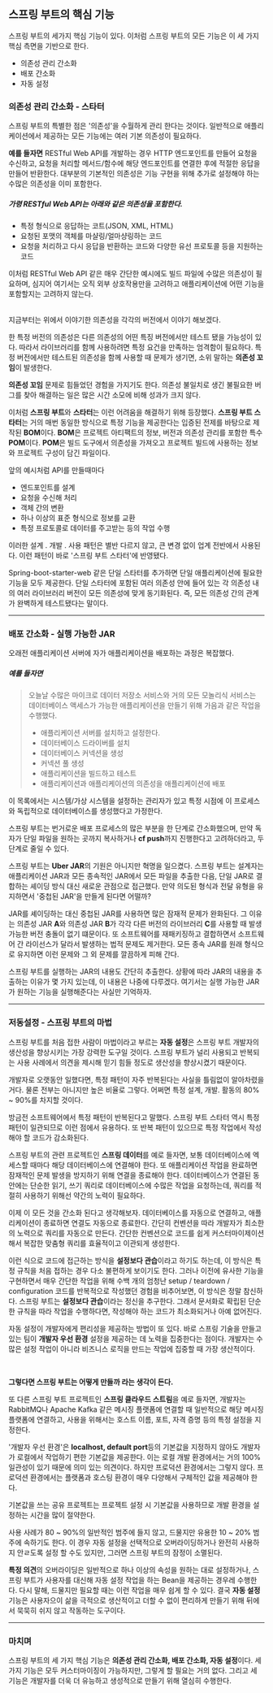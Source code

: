 ## 스프링 부트의 핵심 기능

스프링 부트의 세가지 핵심 기능이 있다.
이처럼 스프링 부트의 모든 기능은 이 세 가지 핵심 측면을 기반으로 한다.

- 의존성 관리 간소화
- 배포 간소화
- 자동 설정 



### 의존성 관리 간소화 - 스타터

스프링 부트의 특별한 점은 '의존성'을 수월하게 관리 한다는 것이다.
일반적으로 애플리케이션에서 제공하는 모든 기능에는 여러 기본 의존성이 필요하다.

**예를 들자면** RESTful Web API를 개발하는 경우 HTTP 엔드포인트를 만들어 요청을 수신하고, 요청을 처리할 메서드/함수에 해당 엔드포인트를 연결한 후에 적절한 응답을 만들어 반환한다. 대부분의 기본적인 의존성은 기능 구현을 위해 추가로 설정해야 하는 수많은 의존성을 이미 포함한다.

##### 가령 RESTful Web API는 아래와 같은 의존성을 포함한다.

- 특정 형식으로 응답하는 코트(JSON, XML, HTML)
- 요청된 포맷의 객체를 마샬링/얼마샹링하는 코드
- 요청을 처리하고 다시 응답을 반환하는 코드와 다양한 유선 프로토콜 등을 지원하는 코드

이처럼 RESTful Web API 같은 매우 간단한 예시에도 빌드 파일에 수많은 의존성이 필요하며, 심지어 여기서는 오직 외부 상호작용만을 고려하고 애플리케이션에 어떤 기능을 포함할지는 고려하지 않는다.

</br>지금부터는 위에서 이야기한 의존성을 각각의 버전에서 이야기 해보겠다.

한 특정 버전의 의존성은 다른 의존성의 어떤 특징 버전에서만 테스트 됐을 가능성이 있다. 따라서 라이브러리를 함께 사용하려면 특정 요건을 만족하는 엄격함이 필요하다. 특정 버전에서만 테스트된 의존성을 함께 사용할 때 문제가 생기면, 소위 말하는 **의존성 꼬임**이 발생한다.

**의존성 꼬임** 문제로 힘들었던 경험을 가지기도 한다. 의존성 불일치로 생긴 불필요한 버그를 찾아 해결하는 일은 많은 시간 소모에 비해 성과가 크지 않다.

이처럼 **스프링 부트**와 **스타터**는 이런 어려움을 해결하기 위해 등장했다. **스프링 부트 스타터**는 거의 매번 동일한 방식으로 특정 기능을 제공한다는 입증된 전제를 바탕으로 제작된 **BOM**이다. **BOM**은 프로젝트 아티팩트의 정보, 버전과 의존성 관리를 포함한 특수 **POM**이다. **POM**은 빌드 도구에서 의존성을 가져오고 프로젝트 빌드에 사용하는 정보와 프로젝트 구성이 담긴 파일이다.

앞의 예시처럼 API를 만들때마다

- 엔드포인트를 설계
- 요청을 수신해 처리
- 객체 간의 변환
- 하나 이상의 표준 형식으로 정보를 교환
- 특정 프로토콜로 데이터를 주고받는 등의 작업 수행

이러한 설계 . 개발 . 사용 패턴은 별반 다르지 않고, 큰 변경 없이 업계 전반에서 사용된다. 이런 패턴이 바로 '스프링 부트 스타터'에 반영됐다.

Spring-boot-starter-web 같은 단일 스타터를 추가하면 단일 애플리케이션에 필요한 기능을 모두 제공한다. 단일 스타터에 포함된 여러 의존성 안에 들어 있는 각 의존성 내의 여러 라이브러리 버전이 모든 의존성에 맞게 동기화된다. 즉, 모든 의존성 간의 관계가 완벽하게 테스트됐다는 말이다. 



---

### 배포 간소화 - 실행 가능한 JAR

오래전 애플리케이션 서버에 자가 애플리케이션을 배포하는 과정은 복잡했다.

##### 예를 들자면

> 오늘날 수많은 마이크로 데이터 저장소 서비스와 거의 모든 모놀리식 서비스는 데이터베이스 액세스가 가능한 애플리케이션을 만들기 위해 가음과 같은 작업을 수행했다.
>
> - 애플리케이션 서버를 설치하고 설정한다.
> - 데이터베이스 드라이버를 설치
> - 데이터베이스 커넥션을 생성
> - 커넥션 풀 생성
> - 애플리케이션을 빌드하고 테스트
> - 애플리케이션과 애플리케이션의 의존성을 애플리케이션에 배포

이 목록에서는 시스템/가상 시스템을 설정하는 관리자가 있고 특정 시점에 이 프로세스와 독립적으로 데이터베이스를 생성했다고 가정한다.

스프링 부트는 번거로운 배포 프로세스의 많은 부분을 한 단계로 간소화했으며, 만약 독자가 단일 파일을 원하는 곳까지 복사하거나 **cf push**까지 진행한다고 고려하더라고, 두 단계로 줄일 수 있다.

스프링 부트는 **Uber JAR**의 기원은 아니지만 혁명을 일으켰다. 스프링 부트는 설계자는 애플리케이션 JAR과 모든 종속적인 JAR에서 모든 파일을 추출한 다음, 단일 JAR로 결합하는 셰이딩 방식 대신 새로운 관점으로 접근했다. 만약 의도된 형식과 전달 유형을 유지하면서 '중첩된 JAR'을 만들게 된다면 어떨까?

JAR를 셰이딩하는 대신 중첩된 JAR를 사용하면 많은 잠재적 문제가 완화된다. 그 이유는 의존성 JAR **A**와 의존성 JAR **B**가 각각 다른 버전의 라이브러리 **C**를 사용할 때 발생 가능한 버전 충돌이 없기 떄문이다. 또 소프트웨어를 재패키징하고 결합하면서 소프트웨어 간 라이선스가 달라서 발생하는 법적 문제도 제거한다. 모든 종속 JAR를 원래 형식으로 유지하면 이런 문제와 그 외 문제를 깔끔하게 피해 간다.

스프링 부트를 실행하는 JAR의 내용도 간단히 추출한다. 상황에 따라 JAR의 내용을 추출하는 이유가 몇 가지 있는데, 이 내용은 나중에 다루겠다. 여기서는 실행 가능한 JAR가 원하는 기능을 실행해준다는 사실만 기억하자.




---

### 저동설정 - 스프링 부트의 마법

스프링 부트를 처음 접한 사람이 마법이라고 부르는 **자동 설정**은 스프링 부트 개발자의 생산성을 향상시키는 가장 강력한 도구일 것이다. 스프링 부트가 널리 사용되고 반복되는 사용 사례에서 의견을 제시해 믿기 힘들 정도로 생산성을 향상시켰기 때문이다.

개발자로 오랫동안 일했다면, 특정 패턴이 자주 반복된다는 사실을 틀림없이 알아차렸을 거다. 물론 전부는 아니지만 높은 비율로 그렇다. 어쩌면 특정 설계, 개발. 활동의 80% ~ 90%를 차지할 것이다.

방금전 소프트웨어에서 특정 패턴이 반복된다고 말했다. 스프링 부트 스타터 역시 특정 패턴이 일관되므로 이런 점에서 유용하다. 또 반복 패턴이 있으므로 특정 작업에서 작성해야 할 코드가 감소화된다.

스프링 부트의 관련 프로젝트인 **스프링 데이터**를 예로 들자면, 보통 데이터베이스에 엑세스할 때마다 해당 데이터베이스에 연결해야 한다. 또 애플리케이션 작업을 완료하면 잠재적인 문제 발생을 방지하기 위해 연결을 종료해야 한다. 데이터베이스가 연결된 동안에는 단순한 읽기, 쓰기 쿼리로 데이터베이스에 수많은 작업을 요청하는데, 쿼리를 적절히 사용하기 위해선 약간의 노력이 필요하다.

이제 이 모든 것을 간소화 된다고 생각해보자. 데이터베이스를 자동으로 연결하고, 애플리케이션이 종료하면 연결도 자동으로 종료한다. 간단히 컨벤션을 따라 개발자가 최소한의 노력으로 쿼리를 자동으로 만든다. 간단한 컨벤션으로 코드를 쉽게 커스터마이제이션 해서 복잡한 맞춤형 쿼리를 효율적이고 이관되게 생성한다.

이런 식으로 코드에 접근하는 방식을 **설정보다 관습**이라고 하기도 하는데, 이 방식은 특정 규칙을 처음 접하는 경우 다소 불편하게 보이기도 한다. 그러나 이전에 유사한 기능을 구현하면서 매우 간단한 작업을 위해 수백 개의 엄청난 setup / teardown / configuration 코드를 반복적으로 작성했던 경험을 비추어보면, 이 방식은 정말 참신하다. 스프링 부트는 **설정보다 관습**이라는 정신을 추구한다. 그래서 문서화로 확립된 단순한 규칙을 따라 작업을 수행하다면, 작성해야 하는 코드가 최소화되거나 아예 없어진다.

자동 설정이 개발자에게 편리성을 제공하는 방법이 또 있다.
바로 스프링 기술을 만들고 있는 팀이 **개발자 우선 환경** 설정을 제공하는 데 노력을 집중한다는 점이다. 개발자는 수많은 설정 작업이 아니라 비즈니스 로직을 만드는 작업에 집중할 때 가장 생산적이다.

</br>

**그렇다면 스프링 부트는 어떻게 만들까 라는 생각이 든다.**

또 다른 스프링 부트 프로젝트인 **스프링 클라우드 스트림**을 예로 들자면, 개발자는 RabbitMQ나 Apache Kafka 같은 메시징 플랫폼에 연결할 때 일반적으로 해당 메시징 플랫폼에 연결하고, 사용을 위해서는 호스트 이름, 포트, 자격 증명 등의 특정 설정을 지정한다.

'개발자 우선 환경'은 **localhost, default port**등의 기본값을 지정하지 않아도 개발자가 로컬에서 작업하기 편한 기본값을 제공한다. 이는 로컬 개발 환경에서는 거의 100% 일관성이 있기 때문에 의미 있는 의견이다. 하지만 프로덕션 환경에서는 그렇지 않다. 프로덕션 환경에서는 플랫폼과 호스팅 환경이 매우 다양해서 구체적인 값을 제공해야 한다.

기본값을 쓰는 공유 프로젝트는 프로젝트 설정 시 기본값을 사용하므로 개발 환경을 설정하는 시간을 많이 절약한다.

사용 사례가 80 ~ 90%의 일반적인 범주에 들지 않고, 드물지만 유용한 10 ~ 20% 범주에 속하기도 한다. 이 경우 자동 설정을 선택적으로 오버라이딩하거나 완전히 사용하지 안ㄹ도록 설정 할 수도 있지만, 그러면 스프링 부트의 잠정이 소멸된다.

**특정 의견**의 오버라이딩은 일반적으로 하나 이상의 속성을 원하는 대로 설정하거나, 스프링 부트가 사용자를 대신해 자동 설정 작업을 하는 Bean을 제공하는 경우레 수행한다. 다시 말해, 드물지만 필요할 때는 이런 작업을 매우 쉽게 할 수 있다. 결국 **자동 설정** 기능은 사용자으이 삶을 극적으로 생산적이고 더할 수 없이 편리하게 만들기 위해 뒤에서 묵묵히 쉬지 않고 작동하는 도구이다.



---

### 마치며

스프링 부트의 세 가지 핵심 기능은 **의존성 관리 간소화, 배포 간소화, 자동 설정**이다.
세 가지 기능은 모두 커스터마이징이 가능하지만, 그렇게 할 필요는 거의 없다. 그리고 세 기능은 개발자를 더욱 더 유능하고 생성적으로 만들기 위해 열심히 수행한다.
